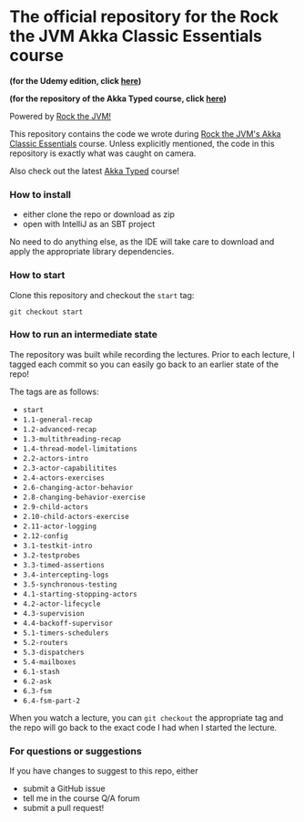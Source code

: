 # The official repository for the Rock the JVM Akka Classic Essentials course

**(for the Udemy edition, click [here](https://github.com/rockthejvm/udemy-akka-essentials))**

**(for the repository of the Akka Typed course, click [here](https://github.com/rockthejvm/akka-essentials))**

Powered by [Rock the JVM!](rockthejvm.com)

This repository contains the code we wrote during [Rock the JVM's Akka Classic Essentials](https://rockthejvm.com/p/akka-classic-essentials) course. Unless explicitly mentioned, the code in this repository is exactly what was caught on camera.

Also check out the latest [Akka Typed](https://rockthejvm.com/p/akka-essentials) course!

### How to install
- either clone the repo or download as zip
- open with IntelliJ as an SBT project

No need to do anything else, as the IDE will take care to download and apply the appropriate library dependencies.

### How to start

Clone this repository and checkout the `start` tag:

```
git checkout start
```

### How to run an intermediate state

The repository was built while recording the lectures. Prior to each lecture, I tagged each commit so you can easily go back to an earlier state of the repo!

The tags are as follows:

* `start`
* `1.1-general-recap`
* `1.2-advanced-recap`
* `1.3-multithreading-recap`
* `1.4-thread-model-limitations`
* `2.2-actors-intro`
* `2.3-actor-capabilitites`
* `2.4-actors-exercises`
* `2.6-changing-actor-behavior`
* `2.8-changing-behavior-exercise`
* `2.9-child-actors`
* `2.10-child-actors-exercise`
* `2.11-actor-logging`
* `2.12-config`
* `3.1-testkit-intro`
* `3.2-testprobes`
* `3.3-timed-assertions`
* `3.4-intercepting-logs`
* `3.5-synchronous-testing`
* `4.1-starting-stopping-actors`
* `4.2-actor-lifecycle`
* `4.3-supervision`
* `4.4-backoff-supervisor`
* `5.1-timers-schedulers`
* `5.2-routers`
* `5.3-dispatchers`
* `5.4-mailboxes`
* `6.1-stash`
* `6.2-ask`
* `6.3-fsm`
* `6.4-fsm-part-2`

When you watch a lecture, you can `git checkout` the appropriate tag and the repo will go back to the exact code I had when I started the lecture.

### For questions or suggestions

If you have changes to suggest to this repo, either
- submit a GitHub issue
- tell me in the course Q/A forum
- submit a pull request!

